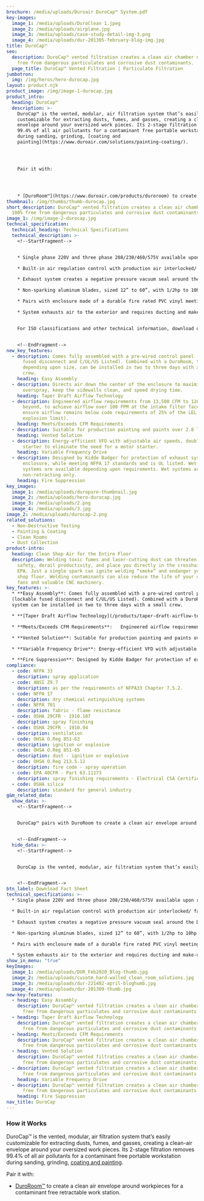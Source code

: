 ```yaml
---
brochure: /media/uploads/Duroair DuroCap™ System.pdf
key-images:
  image_1: /media/uploads/DuroClean 1.jpeg
  image_2: /media/uploads/airplane.jpg
  image_3: /media/uploads/case-study-detail-img-3.png
  image_4: /media/uploads/dur-201305-february-blog-img.jpg
title: DuroCap™
seo:
  description: DuroCap™ vented filtration creates a clean air chamber nearly 100%
    free from dangerous particulates and corrosive dust contaminants.
  page_title: DuroCap™ Vented Filtration | Particulate Filtration
jumbotron:
  img: /img/heros/hero-durocap.jpg
layout: product.njk
product_image: /img/image-1-durocap.jpg
product_intro:
  heading: DuroCap™
  description: >-
    DuroCap™ is the vented, modular, air filtration system that’s easily
    customizable for extracting dusts, fumes, and gasses, creating a clean-air
    envelope around your oversized work pieces. Its 2-stage filtration removes
    99.4% of all air pollutants for a contaminant free portable workstation
    during sanding, grinding, [coating and
    painting](https://www.duroair.com/solutions/painting-coating/).




    Pair it with:




    * [DuroRoom™](https://www.duroair.com/products/duroroom) to create a clean air envelope around workpieces for a contaminant free retractable work station.
thumbnail: /img/thumbs/thumb-durocap.jpg
short_description: DuroCap™ vented filtration creates a clean air chamber nearly
  100% free from dangerous particulates and corrosive dust contaminants.
image_1: /img/image-2-durocap.jpg
techncal_specification:
  technical_heading: Technical Specifications
  technical_description: >-
    <!--StartFragment-->


    * Single phase 220V and three phase 208/230/460/575V available upon request.

    * Built-in air regulation control with production air interlocked/ fans for safety.

    * Exhaust system creates a negative pressure vacuum seal around the DuroRoom to ensure no contaminants or VOCs are released into the main work environment and are directed through the exhaust system’s filters to the exterior.

    * Non-sparking aluminum blades, sized 12” to 60”, with 1/2hp to 10hp motors dependent on required airflow.

    * Pairs with enclosure made of a durable fire rated PVC vinyl meeting the requirements of NFPA 701.

    * System exhausts air to the exterior and requires ducting and make-up air.


    For ISO classifications and other technical information, download our DuroCap fact sheet!


    <!--EndFragment-->
new_key_features:
  - description: Comes fully assembled with a pre-wired control panel (lockable
      fused disconnect and C/UL/US Listed). Combined with a DuroRoom, the system
      depending upon size, can be installed in two to three days with a small
      crew.
    heading: Easy Assembly
  - description: Directs air down the center of the enclosure to maximize control of
      overspray, keep the sidewalls clean, and speed drying time.
    heading: Taper Draft Airflow Technology
  - description: Engineered airflow requirements from 13,500 CFM to 120,000 CFM and
      beyond, to achieve airflow over 100 FPM at the intake filter face and
      ensure airflow remains below code requirements of 25% of the LEL (lower
      explosion limit).
    heading: Meets/Exceeds CFM Requirements
  - description: Suitable for production painting and paints over 2.8 lbs VOCs per gallon.
    heading: Vented Solution
  - description: Energy-efficient VFD with adjustable air speeds, doubles as a soft
      starter to eliminate the need for a motor starter.
    heading: Variable Frequency Drive
  - description: Designed by Kidde Badger for protection of exhaust systems and the
      enclosure, while meeting NFPA 17 standards and is UL listed. Wet or dry
      systems are available depending upon requirements. Wet systems are for
      non-retracting only.
    heading: Fire Suppression
key_images:
  image_1: /media/uploads/duropure-thumbnail.jpg
  image_2: /media/uploads/hero-durocap.jpg
  image_3: /media/uploads/2.png
  image_4: /media/uploads/3.jpg
image_2: /media/uploads/durocap-2.png
related_solutions:
  - Non-Destructive Testing
  - Painting & Coating
  - Clean Rooms
  - Dust Collection
product-intro:
  heading: Clean Shop Air for the Entire Floor
  description: Welding toxic fumes and laser-cutting dust can threaten employee
    safety, derail productivity, and place you directly in the crosshairs of the
    EPA. Just a single spark can ignite welding “smoke” and endanger your entire
    shop floor. Welding contaminants can also reduce the life of your cooling
    fans and valuable CNC machinery.
key_features: >-
  * **Easy Assembly**: Comes fully assembled with a pre-wired control panel
  (lockable fused disconnect and C/UL/US Listed). Combined with a DuroRoom, the
  system can be installed in two to three days with a small crew.

  * **[Taper Draft Airflow Technology](/products/taper-draft-airflow-technology)**: Directs air down the center of the enclosure to maximize control of overspray, keep the sidewalls clean, and speed drying time.

  * **Meets/Exceeds CFM Requirements**:   Engineered airflow requirements from 13,500 CFM to 120,000 CFM and beyond, to achieve airflow over 100 FPM at the intake filter face and ensure airflow remains below code requirements of 25% of the LEL (lower explosion limit).

  * **Vented Solution**: Suitable for production painting and paints over 2.8 lbs VOCs per gallon.

  * **Variable Frequency Drive**: Energy-efficient VFD with adjustable air speeds, doubles as a soft starter to eliminate the need for a motor starter.

  * **Fire Suppression**: Designed by Kidde Badger for protection of exhaust systems and the enclosure, while meeting NFPA 17 standards and is UL listed. Wet or dry systems are available depending upon requirements. Wet systems are for non-retracting only.
compliance:
  - code: NFPA 33
    description: spray application
  - code: ANSI Z9.7
    description: as per the requirements of NFPA33 Chapter 7.5.2.
  - code: NFPA 17
    description: dry chemical extinguishing systems
  - code: NFPA 701
    description: fabric - flame resistance
  - code: OSHA 29CFR - 1910.107
    description: spray finishing
  - code: OSHA 29CFR - 1910.94
    description: ventilation
  - code: OHSA O.Reg 851-63
    description: ignition or explosive
  - code: OHSA O.Reg 851-65
    description: dust - ignition or explosive
  - code: OHSA O.Reg 213.5.12
    description: fire code - spray operation
  - code: EPA 40CFR - Part 63.11173
    description: spray finishing requirements - Electrical CSA Certified
  - code: OSHA silica
    description: standard for general industry
g&m_related_data:
  show_data: >-
    <!--StartFragment-->


    DuroCap™ pairs with DuroRoom to create a clean air envelope around workpieces for a contaminant-free retractable workstation.


    <!--EndFragment-->
  hide_data: >-
    <!--StartFragment-->


    DuroCap is the vented, modular, air filtration system that’s easily customizable for extracting dusts, fumes, and gasses, creating a clean-air envelope around your oversized workpieces. Its 2-stage filtration removes 99.4% of all air pollutants for a contaminant-free portable workstation during sanding, grinding, coating, and painting. DuroCap also pairs with Duroair’s Taper Daft Airflow technology (downdraft worktables) to capture 99.4% of toxic dust from sanding and grinding tasks, often generated while working on paint from MRAPs.


    <!--EndFragment-->
btn_label: Download Fact Sheet
technical_specifications: >-
  * Single phase 220V and three phase 208/230/460/575V available upon request.

  * Built-in air regulation control with production air interlocked/ fans for safety.

  * Exhaust system creates a negative pressure vacuum seal around the DuroRoom to ensure no contaminants or VOCs are released into the main work environment and are directed through the exhaust system’s filters to the exterior.

  * Non-sparking aluminum blades, sized 12” to 60”, with 1/2hp to 10hp motors dependent on required airflow.

  * Pairs with enclosure made of a durable fire rated PVC vinyl meeting the requirements of NFPA 701.

  * System exhausts air to the exterior and requires ducting and make-up air.
show_in_menu: "true"
keyImages:
  image_1: /media/uploads/DUR_Feb2020_Blog-thumb.jpg
  image_2: /media/uploads/cusotm_hard-walled_clean_room_solutions.jpg
  image_3: /media/uploads/dur-221402-april-bloghumb.jpg
  image_4: /media/uploads/dur-201309-thumb.jpg
new-key-features:
  - heading: Easy Assembly
    description: DuroCap™ vented filtration creates a clean air chamber nearly 100%
      free from dangerous particulates and corrosive dust contaminants.
  - heading: Taper Draft Airflow Technology
    description: DuroCap™ vented filtration creates a clean air chamber nearly 100%
      free from dangerous particulates and corrosive dust contaminants.
  - heading: Meets/Exceeds CFM Requirements
    description: DuroCap™ vented filtration creates a clean air chamber nearly 100%
      free from dangerous particulates and corrosive dust contaminants.
  - heading: Vented Solution
    description: DuroCap™ vented filtration creates a clean air chamber nearly 100%
      free from dangerous particulates and corrosive dust contaminants.
  - description: DuroCap™ vented filtration creates a clean air chamber nearly 100%
      free from dangerous particulates and corrosive dust contaminants.
    heading: Variable Frequency Drive
  - description: DuroCap™ vented filtration creates a clean air chamber nearly 100%
      free from dangerous particulates and corrosive dust contaminants.
    heading: Fire Suppression
nav_title: DuroCap
---
```

### How it Works

DuroCap™ is the vented, modular, air filtration system that’s easily customizable for extracting dusts, fumes, and gasses, 
creating a clean-air envelope around your oversized work pieces. Its 2-stage filtration removes 99.4% of all 
air pollutants for a contaminant free portable workstation during sanding, grinding, [coating and painting](/solutions/painting-coating/).

Pair it with:

* [DuroRoom™](/products/duroroom) to create a clean air envelope around workpieces for a contaminant free retractable work station.
